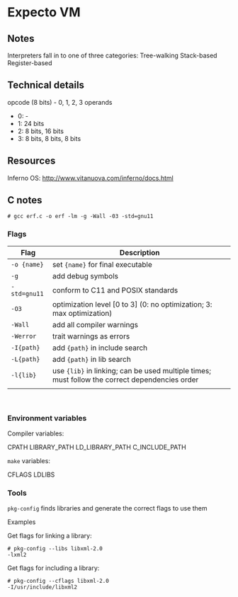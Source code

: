 # Expecto VM

## Notes

Interpreters fall in to one of three categories:
  Tree-walking
  Stack-based
  Register-based

## Technical details

opcode (8 bits) - 0, 1, 2, 3 operands
* 0: -
* 1: 24 bits
* 2: 8 bits, 16 bits
* 3: 8 bits, 8 bits, 8 bits

## Resources

Inferno OS:
  http://www.vitanuova.com/inferno/docs.html

## C notes

```
# gcc erf.c -o erf -lm -g -Wall -03 -std=gnu11
```

### Flags

| Flag | Description |
| --- | --- |
| ```-o {name}``` | set ```{name}``` for final executable |
| ```-g``` | add debug symbols |
| ```-std=gnu11``` | conform to C11 and POSIX standards |
| ```-O3``` | optimization level [0 to 3] (0: no optimization; 3: max optimization) |
| ```-Wall``` | add all compiler warnings |
| ```-Werror``` | trait warnings as errors |
| ```-I{path}``` | add ```{path}``` in include search |
| ```-L{path}``` | add ```{path}``` in lib search |
| ```-l{lib}``` | use ```{lib}``` in linking; can be used multiple times; must follow the correct dependencies order |
| | |
<br/>

### Environment variables

Compiler variables:

CPATH LIBRARY_PATH LD_LIBRARY_PATH C_INCLUDE_PATH

```make``` variables:

CFLAGS LDLIBS

### Tools
```pkg-config``` finds libraries and generate the correct flags to use them

Examples

Get flags for linking a library:
```
# pkg-config --libs libxml-2.0
-lxml2
```

Get flags for including a library:

```
# pkg-config --cflags libxml-2.0
-I/usr/include/libxml2
```
